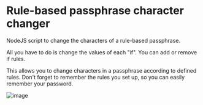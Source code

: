 # Rule-based passphrase character changer
NodeJS script to change the characters of a rule-based passphrase.

All you have to do is change the values of each "if". You can add or remove if rules. 

This allows you to change characters in a passphrase according to defined rules. Don't forget to remember the rules you set up, so you can easily remember your password.

![image](https://github.com/Aptura/PasswordRuleChangeCharacter/assets/31808221/921bb1e7-d583-4426-9a2f-e66baf0ac7aa)
